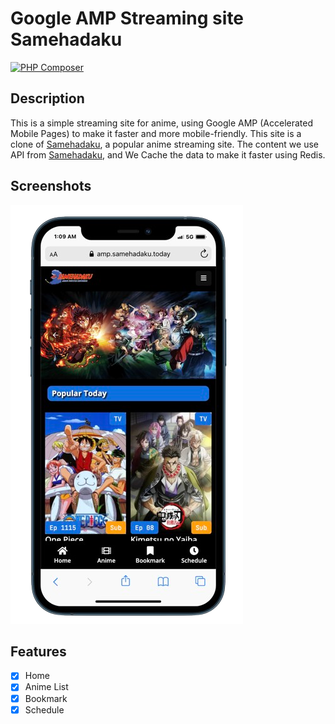 # Google AMP Streaming site Samehadaku
[![PHP Composer](https://github.com/karatakatsuo/samehadaku-amp/actions/workflows/php.yml/badge.svg)](https://github.com/karatakatsuo/samehadaku-amp/actions/workflows/php.yml)

## Description
This is a simple streaming site for anime, using Google AMP (Accelerated Mobile Pages) to make it faster and more mobile-friendly. This site is a clone of [Samehadaku](https://samehadaku.today/), a popular anime streaming site.
The content we use API from [Samehadaku](https://samehadaku.today/), and We Cache the data to make it faster using Redis.

## Screenshots
![Home](screenshoot.png)

## Features
- [x] Home
- [x] Anime List
- [x] Bookmark
- [x] Schedule
